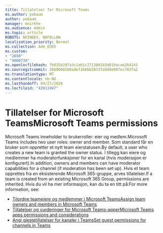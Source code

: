 ```yaml
---
title: Tillatelser for Microsoft Teams
ms.author: pebaum
author: pebaum
manager: mnirkhe
ms.audience: Admin
ms.topic: article
ROBOTS: NOINDEX, NOFOLLOW
localization_priority: Normal
ms.collection: Adm_O365
ms.custom:
- "2658"
- "9000730"
ms.openlocfilehash: fb035b28fa3c1a61c27138d1b5d819acae264141
ms.sourcegitcommit: 286000b588adef1bbbb28337a9d9e087ec783fa2
ms.translationtype: MT
ms.contentlocale: nb-NO
ms.lasthandoff: 04/27/2020
ms.locfileid: "43911947"
---
```

# <a name="microsoft-teams-permissions"></a><span data-ttu-id="bfbae-102">Tillatelser for Microsoft Teams</span><span class="sxs-lookup"><span data-stu-id="bfbae-102">Microsoft Teams permissions</span></span>

<span data-ttu-id="bfbae-103">Microsoft Teams inneholder to brukerroller: eier og medlem.</span><span class="sxs-lookup"><span data-stu-id="bfbae-103">Microsoft Teams includes two user roles: owner and member.</span></span> <span data-ttu-id="bfbae-104">Som standard får en bruker som oppretter et nytt team eierstatusen.</span><span class="sxs-lookup"><span data-stu-id="bfbae-104">By default, a user who creates a new team is granted the owner status.</span></span> <span data-ttu-id="bfbae-105">I tillegg kan eiere og medlemmer ha moderatorfunksjoner for en kanal (hvis moderasjon er konfigurert).</span><span class="sxs-lookup"><span data-stu-id="bfbae-105">In addition, owners and members can have moderator capabilities for a channel (if moderation has been set up).</span></span> <span data-ttu-id="bfbae-106">Hvis et team opprettes fra en eksisterende Microsoft 365-gruppe, arves tillatelser.</span><span class="sxs-lookup"><span data-stu-id="bfbae-106">If a team is created from an existing Microsoft 365 Group, permissions are inherited.</span></span> <span data-ttu-id="bfbae-107">Hvis du vil ha mer informasjon, kan du ta en titt på:</span><span class="sxs-lookup"><span data-stu-id="bfbae-107">For more information, see:</span></span>

- [<span data-ttu-id="bfbae-108">Tilordne teameiere og medlemmer i Microsoft Teams</span><span class="sxs-lookup"><span data-stu-id="bfbae-108">Assign team owners and members in Microsoft Teams</span></span>](https://docs.microsoft.com/microsoftteams/assign-roles-permissions)
- [<span data-ttu-id="bfbae-109">Tillatelser og vurderinger for Microsoft Teams-apper</span><span class="sxs-lookup"><span data-stu-id="bfbae-109">Microsoft Teams apps permissions and considerations</span></span>](https://docs.microsoft.com/microsoftteams/app-permissions)
- [<span data-ttu-id="bfbae-110">Angi gjestetillatelser for kanaler i Teams</span><span class="sxs-lookup"><span data-stu-id="bfbae-110">Set guest permissions for channels in Teams</span></span>](https://support.office.com/article/4756c468-2746-4bfd-a582-736d55fcc169)
